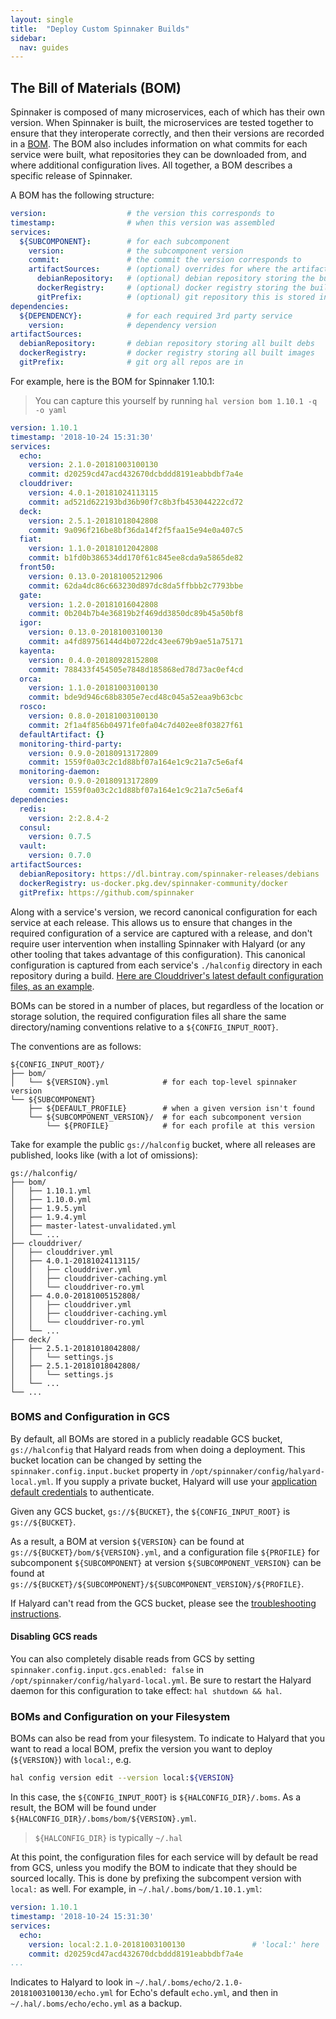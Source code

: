 ```yaml
---
layout: single
title:  "Deploy Custom Spinnaker Builds"
sidebar:
  nav: guides
---
```


## The Bill of Materials (BOM)

Spinnaker is composed of many microservices, each of which has their own
version. When Spinnaker is built, the microservices are tested together to
ensure that they interoperate correctly, and then their versions are recorded
in a [BOM](/reference/halyard/#bill-of-materials). The BOM also includes
information on what commits for each service were built, what repositories they
can be downloaded from, and where additional configuration lives. All together,
a BOM describes a specific release of Spinnaker.

A BOM has the following structure:

```yaml
version:                  # the version this corresponds to
timestamp:                # when this version was assembled
services:
  ${SUBCOMPONENT}:        # for each subcomponent
    version:              # the subcomponent version
    commit:               # the commit the version corresponds to
    artifactSources:      # (optional) overrides for where the artifacts are stored
      debianRepository:   # (optional) debian repository storing the built deb
      dockerRegistry:     # (optional) docker registry storing the build image
      gitPrefix:          # (optional) git repository this is stored in
dependencies:
  ${DEPENDENCY}:          # for each required 3rd party service
    version:              # dependency version
artifactSources:
  debianRepository:       # debian repository storing all built debs
  dockerRegistry:         # docker registry storing all built images
  gitPrefix:              # git org all repos are in
```

For example, here is the BOM for Spinnaker 1.10.1:

> You can capture this yourself by running `hal version bom 1.10.1 -q -o yaml`

```yaml
version: 1.10.1
timestamp: '2018-10-24 15:31:30'
services:
  echo:
    version: 2.1.0-20181003100130
    commit: d20259cd47acd432670dcbddd8191eabbdbf7a4e
  clouddriver:
    version: 4.0.1-20181024113115
    commit: ad521d622193bd36b90f7c8b3fb453044222cd72
  deck:
    version: 2.5.1-20181018042808
    commit: 9a096f216be8bf36da14f2f5faa15e94e0a407c5
  fiat:
    version: 1.1.0-20181012042808
    commit: b1fd0b386534dd170f61c845ee8cda9a5865de82
  front50:
    version: 0.13.0-20181005212906
    commit: 62da4dc86c663230d897dc8da5ffbbb2c7793bbe
  gate:
    version: 1.2.0-20181016042808
    commit: 0b204b7b4e36819b2f469dd3850dc89b45a50bf8
  igor:
    version: 0.13.0-20181003100130
    commit: a4fd89756144d4b0722dc43ee679b9ae51a75171
  kayenta:
    version: 0.4.0-20180928152808
    commit: 788433f454505e7848d185868ed78d73ac0ef4cd
  orca:
    version: 1.1.0-20181003100130
    commit: bde9d946c68b8305e7ecd48c045a52eaa9b63cbc
  rosco:
    version: 0.8.0-20181003100130
    commit: 2f1a4f856b04971fe0fa04c7d402ee8f03827f61
  defaultArtifact: {}
  monitoring-third-party:
    version: 0.9.0-20180913172809
    commit: 1559f0a03c2c1d88bf07a164e1c9c21a7c5e6af4
  monitoring-daemon:
    version: 0.9.0-20180913172809
    commit: 1559f0a03c2c1d88bf07a164e1c9c21a7c5e6af4
dependencies:
  redis:
    version: 2:2.8.4-2
  consul:
    version: 0.7.5
  vault:
    version: 0.7.0
artifactSources:
  debianRepository: https://dl.bintray.com/spinnaker-releases/debians
  dockerRegistry: us-docker.pkg.dev/spinnaker-community/docker
  gitPrefix: https://github.com/spinnaker
```

Along with a service's version, we record canonical configuration for each
service at each release. This allows us to ensure that changes in the required
configuration of a service are captured with a release, and don't require user
intervention when installing Spinnaker with Halyard (or any other tooling that
takes advantage of this configuration). This canonical configuration is
captured from each service's `./halconfig` directory in each repository during
a build. [Here are Clouddriver's latest default configuration files, as an
example](https://github.com/spinnaker/clouddriver/tree/master/halconfig).

BOMs can be stored in a number of places, but regardless of the location or
storage solution, the required configuration files all share the same
directory/naming conventions relative to a `${CONFIG_INPUT_ROOT}`.

The conventions are as follows:

```
${CONFIG_INPUT_ROOT}/
├── bom/
│   └── ${VERSION}.yml            # for each top-level spinnaker version
└── ${SUBCOMPONENT}
    ├── ${DEFAULT_PROFILE}        # when a given version isn't found
    └── ${SUBCOMPONENT_VERSION}/  # for each subcomponent version
        └── ${PROFILE}            # for each profile at this version
```

Take for example the public `gs://halconfig` bucket, where all releases are
published, looks like (with a lot of omissions):

```
gs://halconfig/
├── bom/
│   ├── 1.10.1.yml
│   ├── 1.10.0.yml
│   ├── 1.9.5.yml
│   ├── 1.9.4.yml
│   ├── master-latest-unvalidated.yml
│   └── ...
├── clouddriver/
│   ├── clouddriver.yml
│   ├── 4.0.1-20181024113115/
│   │   ├── clouddriver.yml
│   │   ├── clouddriver-caching.yml
│   │   └── clouddriver-ro.yml
│   ├── 4.0.0-20181005152808/
│   │   ├── clouddriver.yml
│   │   ├── clouddriver-caching.yml
│   │   └── clouddriver-ro.yml
│   └── ...
├── deck/
│   ├── 2.5.1-20181018042808/
│   │   └── settings.js
│   ├── 2.5.1-20181018042808/
│   │   └── settings.js
│   └── ...
└── ...
```

### BOMS and Configuration in GCS

By default, all BOMs are stored in a publicly readable GCS bucket,
`gs://halconfig` that Halyard reads from when doing a deployment. This bucket
location can be changed by setting the `spinnaker.config.input.bucket` property
in `/opt/spinnaker/config/halyard-local.yml`. If you supply a private bucket,
Halyard will use your [application default
credentials](https://cloud.google.com/docs/authentication/production) to
authenticate.

Given any GCS bucket, `gs://${BUCKET}`, the `${CONFIG_INPUT_ROOT}` is
`gs://${BUCKET}`. 

As a result, a BOM at version `${VERSION}` can be found at
`gs://${BUCKET}/bom/${VERSION}.yml`, and a configuration file `${PROFILE}` for
subcomponent `${SUBCOMPONENT}` at version `${SUBCOMPONENT_VERSION}` can be
found at `gs://${BUCKET}/${SUBCOMPONENT}/${SUBCOMPONENT_VERSION}/${PROFILE}`.

If Halyard can't read from the GCS bucket, please see the [troubleshooting
instructions](https://www.spinnaker.io/setup/quickstart/faq/#halyard-times-out-during-a-config-change).

#### Disabling GCS reads

You can also completely disable reads from GCS by setting
`spinnaker.config.input.gcs.enabled: false` in
`/opt/spinnaker/config/halyard-local.yml`. Be sure to restart the Halyard
daemon for this configuration to take effect: `hal shutdown && hal`.

### BOMs and Configuration on your Filesystem

BOMs can also be read from your filesystem. To indicate to Halyard that you
want to read a local BOM, prefix the version you want to deploy (`${VERSION}`)
with `local:`, e.g.

```bash
hal config version edit --version local:${VERSION}
```

In this case, the `${CONFIG_INPUT_ROOT}` is `${HALCONFIG_DIR}/.boms`. As a
result, the BOM will be found under
`${HALCONFIG_DIR}/.boms/bom/${VERSION}.yml`.

> `${HALCONFIG_DIR}` is typically `~/.hal`

At this point, the configuration files for each service will by default be read
from GCS, unless you modify the BOM to indicate that they should be sourced
locally. This is done by prefixing the subcompent version with `local:` as well.
For example, in `~/.hal/.boms/bom/1.10.1.yml`:

```yaml
version: 1.10.1
timestamp: '2018-10-24 15:31:30'
services:
  echo:
    version: local:2.1.0-20181003100130               # 'local:' here
    commit: d20259cd47acd432670dcbddd8191eabbdbf7a4e
...
```

Indicates to Halyard to look in
`~/.hal/.boms/echo/2.1.0-20181003100130/echo.yml` for Echo's default
`echo.yml`, and then in `~/.hal/.boms/echo/echo.yml` as a backup.
